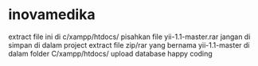 # inovamedika
extract file ini di c/xampp/htdocs/
pisahkan file yii-1.1-master.rar jangan di simpan di dalam project
extract file zip/rar yang bernama yii-1.1-master di dalam folder C/xampp/htdocs/
upload database
happy coding
